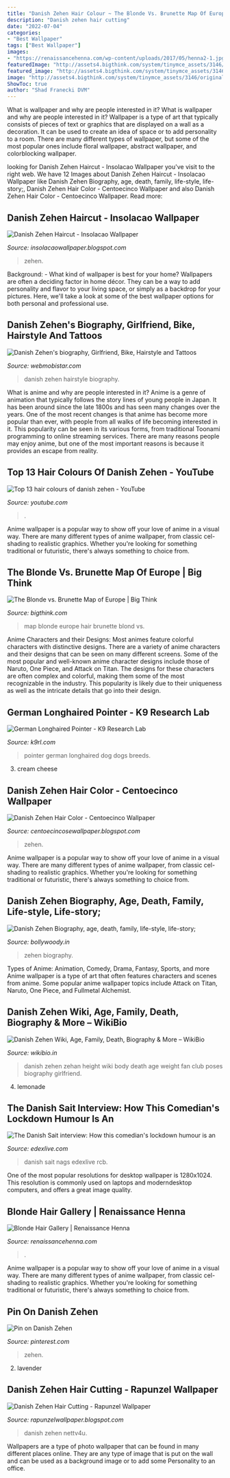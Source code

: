 ```yaml
---
title: "Danish Zehen Hair Colour ~ The Blonde Vs. Brunette Map Of Europe"
description: "Danish zehen hair cutting"
date: "2022-07-04"
categories:
- "Best Wallpaper"
tags: ["Best Wallpaper"]
images:
- "https://renaissancehenna.com/wp-content/uploads/2017/05/henna2-1.jpg"
featuredImage: "http://assets4.bigthink.com/system/tinymce_assets/3146/original/blond_hair_map_1_.jpg?1469463005"
featured_image: "http://assets4.bigthink.com/system/tinymce_assets/3146/original/blond_hair_map_1_.jpg?1469463005"
image: "http://assets4.bigthink.com/system/tinymce_assets/3146/original/blond_hair_map_1_.jpg?1469463005"
ShowToc: true
author: "Shad Franecki DVM"
---
```



What is wallpaper and why are people interested in it?
What is wallpaper and why are people interested in it?
Wallpaper is a type of art that typically consists of pieces of text or graphics that are displayed on a wall as a decoration. It can be used to create an idea of space or to add personality to a room. There are many different types of wallpaper, but some of the most popular ones include floral wallpaper, abstract wallpaper, and colorblocking wallpaper.

	

		
looking for Danish Zehen Haircut - Insolacao Wallpaper you've visit to the right web. We have 12 Images about Danish Zehen Haircut - Insolacao Wallpaper like Danish Zehen Biography, age, death, family, life-style, life-story;, Danish Zehen Hair Color - Centoecinco Wallpaper and also Danish Zehen Hair Color - Centoecinco Wallpaper. Read more:
		
    
## Danish Zehen Haircut - Insolacao Wallpaper

<img loading=lazy src="https://i.ytimg.com/vi/o5SiYdhuwdM/hqdefault.jpg" onerror="this.onerror=null;this.src='https://tse4.mm.bing.net/th?id=OIP.lXykdnRFbXRZVSpcupSOFgHaFj&amp;pid=15.1';" alt="Danish Zehen Haircut - Insolacao Wallpaper">

_Source: insolacaowallpaper.blogspot.com_

>zehen. 

	

Background: - What kind of wallpaper is best for your home?
Wallpapers are often a deciding factor in home décor. They can be a way to add personality and flavor to your living space, or simply as a backdrop for your pictures. Here, we'll take a look at some of the best wallpaper options for both personal and professional use.

    
## Danish Zehen&#039;s Biography, Girlfriend, Bike, Hairstyle And Tattoos

<img loading=lazy src="https://webmobistar.com/wp-content/uploads/2019/01/danish-zehen7.jpg" onerror="this.onerror=null;this.src='https://tse3.mm.bing.net/th?id=OIP.RuK7YBHPbs7mH4K_GFmlvQHaHY&amp;pid=15.1';" alt="Danish Zehen&#039;s biography, Girlfriend, Bike, Hairstyle and Tattoos">

_Source: webmobistar.com_

>danish zehen hairstyle biography. 

	

What is anime and why are people interested in it?
Anime is a genre of animation that typically follows the story lines of young people in Japan. It has been around since the late 1800s and has seen many changes over the years. One of the most recent changes is that anime has become more popular than ever, with people from all walks of life becoming interested in it. This popularity can be seen in its various forms, from traditional Toonami programming to online streaming services. There are many reasons people may enjoy anime, but one of the most important reasons is because it provides an escape from reality.

    
## Top 13 Hair Colours Of Danish Zehen - YouTube

<img loading=lazy src="https://i.ytimg.com/vi/bQtrEoMWhV0/maxresdefault.jpg" onerror="this.onerror=null;this.src='https://tse4.mm.bing.net/th?id=OIP.aH7a7kcSxHkraYtBR7UcVAHaEK&amp;pid=15.1';" alt="Top 13 hair colours of danish zehen - YouTube">

_Source: youtube.com_

>. 

	

Anime wallpaper is a popular way to show off your love of anime in a visual way. There are many different types of anime wallpaper, from classic cel-shading to realistic graphics. Whether you're looking for something traditional or futuristic, there's always something to choice from.

    
## The Blonde Vs. Brunette Map Of Europe | Big Think

<img loading=lazy src="http://assets4.bigthink.com/system/tinymce_assets/3146/original/blond_hair_map_1_.jpg?1469463005" onerror="this.onerror=null;this.src='https://tse1.mm.bing.net/th?id=OIP.O-yn3RQx-E2Umo_5OCw1SwHaHS&amp;pid=15.1';" alt="The Blonde vs. Brunette Map of Europe | Big Think">

_Source: bigthink.com_

>map blonde europe hair brunette blond vs. 

	

Anime Characters and their Designs: Most animes feature colorful characters with distinctive designs.
There are a variety of anime characters and their designs that can be seen on many different screens. Some of the most popular and well-known anime character designs include those of Naruto, One Piece, and Attack on Titan. The designs for these characters are often complex and colorful, making them some of the most recognizable in the industry. This popularity is likely due to their uniqueness as well as the intricate details that go into their design.

    
## German Longhaired Pointer - K9 Research Lab

<img loading=lazy src="https://www.k9rl.com/wp-content/uploads/2016/01/German-Longhaired-Pointer.jpg" onerror="this.onerror=null;this.src='https://tse4.mm.bing.net/th?id=OIP.gsD6exJNOUOThZ26K-Q7QgHaLH&amp;pid=15.1';" alt="German Longhaired Pointer - K9 Research Lab">

_Source: k9rl.com_

>pointer german longhaired dog dogs breeds. 

	

3. cream cheese 

    
## Danish Zehen Hair Color - Centoecinco Wallpaper

<img loading=lazy src="https://i.ytimg.com/vi/9l0af01tb3w/mqdefault.jpg" onerror="this.onerror=null;this.src='https://tse1.mm.bing.net/th?id=OIP.R_SWVeAvCU-Y6w4V3YB3lwAAAA&amp;pid=15.1';" alt="Danish Zehen Hair Color - Centoecinco Wallpaper">

_Source: centoecincosewallpaper.blogspot.com_

>zehen. 

	

Anime wallpaper is a popular way to show off your love of anime in a visual way. There are many different types of anime wallpaper, from classic cel-shading to realistic graphics. Whether you're looking for something traditional or futuristic, there's always something to choice from.

    
## Danish Zehen Biography, Age, Death, Family, Life-style, Life-story;

<img loading=lazy src="https://bollywoody.in/wp-content/uploads/2020/06/DANISH-ZEHEN-on-Instagram_-__danishzehen-_fambruhJPG_2.jpg" onerror="this.onerror=null;this.src='https://tse2.mm.bing.net/th?id=OIP.OQxKjeDWP-Ow4RVjCUtAoQHaHa&amp;pid=15.1';" alt="Danish Zehen Biography, age, death, family, life-style, life-story;">

_Source: bollywoody.in_

>zehen biography. 

	

Types of Anime: Animation, Comedy, Drama, Fantasy, Sports, and more
Anime wallpaper is a type of art that often features characters and scenes from anime. Some popular anime wallpaper topics include Attack on Titan, Naruto, One Piece, and Fullmetal Alchemist.

    
## Danish Zehen Wiki, Age, Family, Death, Biography &amp; More – WikiBio

<img loading=lazy src="https://225508-687545-raikfcquaxqncofqfm.stackpathdns.com/wp-content/uploads/2018/12/Danish-Zehen-picture.jpg" onerror="this.onerror=null;this.src='https://tse4.mm.bing.net/th?id=OIP.GYZYMBorF2M8wE7I28yjFgAAAA&amp;pid=15.1';" alt="Danish Zehen Wiki, Age, Family, Death, Biography &amp; More – WikiBio">

_Source: wikibio.in_

>danish zehen zehan height wiki body death age weight fan club poses biography girlfriend. 

	

4. lemonade 

    
## The Danish Sait Interview: How This Comedian&#039;s Lockdown Humour Is An

<img loading=lazy src="https://images.edexlive.com/uploads/user/imagelibrary/2020/6/7/original/Danish1.jpg" onerror="this.onerror=null;this.src='https://tse4.mm.bing.net/th?id=OIP.uGqzQK0f6aGxzVa2iiRRbQHaFj&amp;pid=15.1';" alt="The Danish Sait interview: How this comedian&#039;s lockdown humour is an">

_Source: edexlive.com_

>danish sait nags edexlive rcb. 

	

One of the most popular resolutions for desktop wallpaper is 1280x1024. This resolution is commonly used on laptops and moderndesktop computers, and offers a great image quality.

    
## Blonde Hair Gallery | Renaissance Henna

<img loading=lazy src="https://renaissancehenna.com/wp-content/uploads/2017/05/henna2-1.jpg" onerror="this.onerror=null;this.src='https://tse2.mm.bing.net/th?id=OIP.CW0StvZ-zt_c154Ze-ebwAHaHa&amp;pid=15.1';" alt="Blonde Hair Gallery | Renaissance Henna">

_Source: renaissancehenna.com_

>. 

	

Anime wallpaper is a popular way to show off your love of anime in a visual way. There are many different types of anime wallpaper, from classic cel-shading to realistic graphics. Whether you're looking for something traditional or futuristic, there's always something to choice from.

    
## Pin On Danish Zehen

<img loading=lazy src="https://i.pinimg.com/736x/84/ea/72/84ea727fc96cd4b91e721a9eea305deb.jpg" onerror="this.onerror=null;this.src='https://tse4.mm.bing.net/th?id=OIP.6fyr4ULjxrcKoJjSzvTxCAHaHa&amp;pid=15.1';" alt="Pin on Danish Zehen">

_Source: pinterest.com_

>zehen. 

	

2. lavender 

    
## Danish Zehen Hair Cutting - Rapunzel Wallpaper

<img loading=lazy src="https://nettv4u.com/imagine/26-10-2020/danish-zehen.jpg" onerror="this.onerror=null;this.src='https://tse3.mm.bing.net/th?id=OIP.lRUNE2JN3FMdNvcbXkNmggAAAA&amp;pid=15.1';" alt="Danish Zehen Hair Cutting - Rapunzel Wallpaper">

_Source: rapunzelwallpaper.blogspot.com_

>danish zehen nettv4u. 

	



Wallpapers are a type of photo wallpaper that can be found in many different places online. They are any type of image that is put on the wall and can be used as a background image or to add some Personality to an office.

